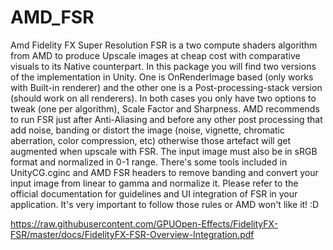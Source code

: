 # AMD_FSR
Amd Fidelity FX Super Resolution
FSR is a two compute shaders algorithm from AMD to produce Upscale images at cheap cost with comparative visuals to its Native counterpart.
In this package you will find two versions of the implementation in Unity. One is OnRenderImage based (only works with Built-in renderer) and the other one is a Post-processing-stack version (should work on all renderers).
In both cases you only have two options to tweak (one per algorithm), Scale Factor and Sharpness.
AMD recommends to run FSR just after Anti-Aliasing and before any other post processing that add noise, banding or distort the image (noise, vignette, chromatic aberration, color compression, etc) otherwise those artefact will get augmented when upscale with FSR.
The input image must also be in sRGB format and normalized in 0-1 range. There's some tools included in UnityCG.cginc and AMD FSR headers to remove banding and convert your input image from linear to gamma and normalize it.
Please refer to the official documentation for guidelines and UI integration of FSR in your application. It's very important to follow those rules or AMD won't like it! :D

https://raw.githubusercontent.com/GPUOpen-Effects/FidelityFX-FSR/master/docs/FidelityFX-FSR-Overview-Integration.pdf
